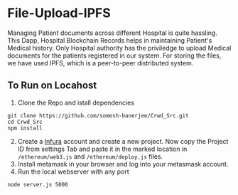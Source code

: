 # File-Upload-IPFS

Managing Patient documents across different Hospital is quite hassling. This Dapp, Hospital Blockchain Records helps in maintaining Patient's Medical history. 
Only Hospital authority has the priviledge to upload  Medical documents for the patients registered in our system. For storing the files, we have used IPFS, which
is a peer-to-peer distributed system.

## To Run on Locahost
1. Clone the Repo and istall dependencies
```
git clone https://github.com/somesh-banerjee/Crwd_Src.git
cd Crwd_Src
npm install
```
2. Create a [Infura](https://infura.io/) account and create a new project. Now copy the Project ID from settings Tab and paste it in the marked location in `/ethereum/web3.js` and `/ethereum/deploy.js` files.
3. Install metamask in your browser and log into your metasmask account.
4. Run the local webserver with any port
```
node server.js 5000
```
